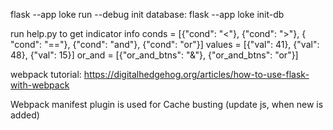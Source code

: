 flask --app loke run --debug
init database:
flask --app loke init-db

run help.py to get indicator info
conds = [{"cond": "<"}, {"cond": ">"}, {
"cond": "=="}, {"cond": "and"}, {"cond": "or"}]
values = [{"val": 41}, {"val": 48}, {"val": 15}]
or_and = [{"or_and_btns": "&"}, {"or_and_btns": "or"}]

webpack tutorial:
https://digitalhedgehog.org/articles/how-to-use-flask-with-webpack


Webpack manifest plugin is used for Cache busting (update js, when new is added)